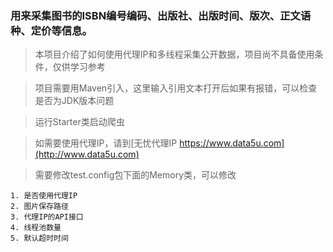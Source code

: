 ### 用来采集图书的ISBN编号编码、出版社、出版时间、版次、正文语种、定价等信息。

> 本项目介绍了如何使用代理IP和多线程采集公开数据，项目尚不具备使用条件，仅供学习参考

> 项目需要用Maven引入，这里输入引用文本打开后如果有报错，可以检查是否为JDK版本问题

> 运行Starter类启动爬虫

> 如需要使用代理IP，请到[无忧代理IP https://www.data5u.com](http://www.data5u.com)

> 需要修改test.config包下面的Memory类，可以修改

    1. 是否使用代理IP
    2. 图片保存路径
    3. 代理IP的API接口
    4. 线程池数量
    5. 默认超时时间

